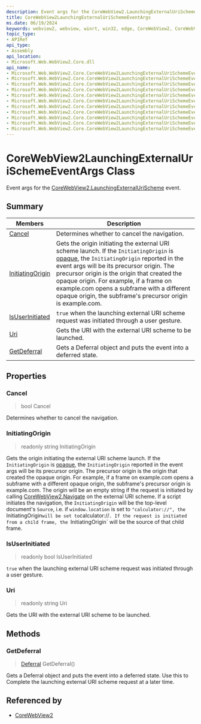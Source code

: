 ```yaml
---
description: Event args for the CoreWebView2.LaunchingExternalUriScheme event.
title: CoreWebView2LaunchingExternalUriSchemeEventArgs
ms.date: 06/19/2024
keywords: webview2, webview, winrt, win32, edge, CoreWebView2, CoreWebView2Controller, browser control, edge html, CoreWebView2LaunchingExternalUriSchemeEventArgs
topic_type:
- APIRef
api_type:
- Assembly
api_location:
- Microsoft.Web.WebView2.Core.dll
api_name:
- Microsoft.Web.WebView2.Core.CoreWebView2LaunchingExternalUriSchemeEventArgs
- Microsoft.Web.WebView2.Core.CoreWebView2LaunchingExternalUriSchemeEventArgs.Cancel
- Microsoft.Web.WebView2.Core.CoreWebView2LaunchingExternalUriSchemeEventArgs.InitiatingOrigin
- Microsoft.Web.WebView2.Core.CoreWebView2LaunchingExternalUriSchemeEventArgs.IsUserInitiated
- Microsoft.Web.WebView2.Core.CoreWebView2LaunchingExternalUriSchemeEventArgs.Uri
- Microsoft.Web.WebView2.Core.CoreWebView2LaunchingExternalUriSchemeEventArgs.GetDeferral
- Microsoft.Web.WebView2.Core.CoreWebView2LaunchingExternalUriSchemeEventArgs.get_Cancel
- Microsoft.Web.WebView2.Core.CoreWebView2LaunchingExternalUriSchemeEventArgs.get_InitiatingOrigin
- Microsoft.Web.WebView2.Core.CoreWebView2LaunchingExternalUriSchemeEventArgs.get_IsUserInitiated
- Microsoft.Web.WebView2.Core.CoreWebView2LaunchingExternalUriSchemeEventArgs.get_Uri
- Microsoft.Web.WebView2.Core.CoreWebView2LaunchingExternalUriSchemeEventArgs.put_Cancel
---
```


# CoreWebView2LaunchingExternalUriSchemeEventArgs Class



Event args for the [CoreWebView2.LaunchingExternalUriScheme](corewebview2.md#launchingexternalurischeme) event.

## Summary

Members|Description
--|--
[Cancel](#cancel) | Determines whether to cancel the navigation.
[InitiatingOrigin](#initiatingorigin) | Gets the origin initiating the external URI scheme launch. If the `InitiatingOrigin` is [opaque](https://html.spec.whatwg.org/multipage/origin.html#concept-origin-opaque), the `InitiatingOrigin` reported in the event args will be its precursor origin. The precursor origin is the origin that created the opaque origin. For example, if a frame on example.com opens a subframe with a different opaque origin, the subframe's precursor origin is example.com.
[IsUserInitiated](#isuserinitiated) | `true` when the launching external URI scheme request was initiated through a user gesture.
[Uri](#uri) | Gets the URI with the external URI scheme to be launched.
[GetDeferral](#getdeferral) | Gets a Deferral object and puts the event into a deferred state.

## Properties

### Cancel

>  bool Cancel

Determines whether to cancel the navigation.

### InitiatingOrigin

> readonly  string InitiatingOrigin

Gets the origin initiating the external URI scheme launch. If the `InitiatingOrigin` is [opaque](https://html.spec.whatwg.org/multipage/origin.html#concept-origin-opaque), the `InitiatingOrigin` reported in the event args will be its precursor origin. The precursor origin is the origin that created the opaque origin. For example, if a frame on example.com opens a subframe with a different opaque origin, the subframe's precursor origin is example.com.
The origin will be an empty string if the request is initiated by calling [CoreWebView2.Navigate](corewebview2.md#navigate) on the external URI scheme. If a script initiates the navigation, the `InitiatingOrigin` will be the top-level document's `Source`, i.e. if `window.location` is set to `"calculator://", the `InitiatingOrigin` will be set to `calculator://`. If the request is initiated from a child frame, the `InitiatingOrigin` will be the source of that child frame.

### IsUserInitiated

> readonly  bool IsUserInitiated

`true` when the launching external URI scheme request was initiated through a user gesture.

### Uri

> readonly  string Uri

Gets the URI with the external URI scheme to be launched.



## Methods

### GetDeferral

> [Deferral](/uwp/api/Windows.Foundation.Deferral) GetDeferral()

Gets a Deferral object and puts the event into a deferred state.
Use this to Complete the launching external URI scheme request at a later time.






## Referenced by

- [CoreWebView2](corewebview2.md)
